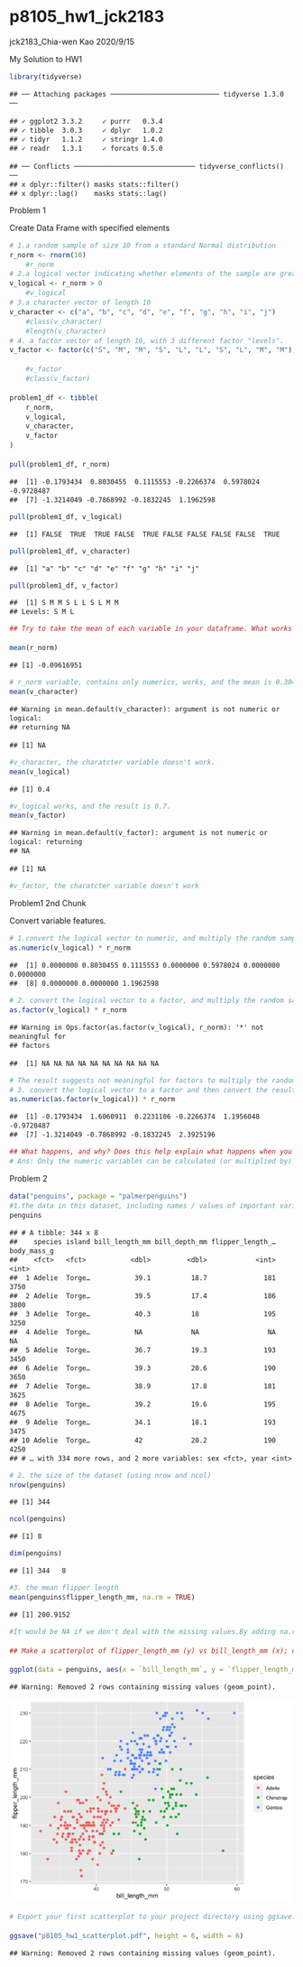 p8105\_hw1\_jck2183
================
jck2183\_Chia-wen Kao
2020/9/15

My Solution to HW1

``` r
library(tidyverse)
```

    ## ── Attaching packages ─────────────────────────── tidyverse 1.3.0 ──

    ## ✓ ggplot2 3.3.2     ✓ purrr   0.3.4
    ## ✓ tibble  3.0.3     ✓ dplyr   1.0.2
    ## ✓ tidyr   1.1.2     ✓ stringr 1.4.0
    ## ✓ readr   1.3.1     ✓ forcats 0.5.0

    ## ── Conflicts ────────────────────────────── tidyverse_conflicts() ──
    ## x dplyr::filter() masks stats::filter()
    ## x dplyr::lag()    masks stats::lag()

Problem 1

Create Data Frame with specified elements

``` r
# 1.a random sample of size 10 from a standard Normal distribution
r_norm <- rnorm(10)
    #r_norm
# 2.a logical vector indicating whether elements of the sample are greater than 0
v_logical <- r_norm > 0
    #v_logical
# 3.a character vector of length 10
v_character <- c("a", "b", "c", "d", "e", "f", "g", "h", "i", "j")
    #class(v_character)
    #length(v_character)
# 4. a factor vector of length 10, with 3 different factor "levels".
v_factor <- factor(c("S", "M", "M", "S", "L", "L", "S", "L", "M", "M"), levels = c("S", "M", "L"))

    #v_factor
    #class(v_factor)

problem1_df <- tibble(
    r_norm, 
    v_logical,
    v_character, 
    v_factor
)

pull(problem1_df, r_norm)
```

    ##  [1] -0.1793434  0.8030455  0.1115553 -0.2266374  0.5978024 -0.9728487
    ##  [7] -1.3214049 -0.7868992 -0.1832245  1.1962598

``` r
pull(problem1_df, v_logical)
```

    ##  [1] FALSE  TRUE  TRUE FALSE  TRUE FALSE FALSE FALSE FALSE  TRUE

``` r
pull(problem1_df, v_character)
```

    ##  [1] "a" "b" "c" "d" "e" "f" "g" "h" "i" "j"

``` r
pull(problem1_df, v_factor)
```

    ##  [1] S M M S L L S L M M
    ## Levels: S M L

``` r
## Try to take the mean of each variable in your dataframe. What works and what doesn’t?

mean(r_norm) 
```

    ## [1] -0.09616951

``` r
# r_norm variable, contains only numerics, works, and the mean is 0.3043041.
mean(v_character) 
```

    ## Warning in mean.default(v_character): argument is not numeric or logical:
    ## returning NA

    ## [1] NA

``` r
#v_character, the charatcter variable doesn't work.
mean(v_logical) 
```

    ## [1] 0.4

``` r
#v_logical works, and the result is 0.7.
mean(v_factor) 
```

    ## Warning in mean.default(v_factor): argument is not numeric or logical: returning
    ## NA

    ## [1] NA

``` r
#v_factor, the charatcter variable doesn't work
```

Problem1 2nd Chunk

Convert variable features.

``` r
# 1.convert the logical vector to numeric, and multiply the random sample by the result
as.numeric(v_logical) * r_norm
```

    ##  [1] 0.0000000 0.8030455 0.1115553 0.0000000 0.5978024 0.0000000 0.0000000
    ##  [8] 0.0000000 0.0000000 1.1962598

``` r
# 2. convert the logical vector to a factor, and multiply the random sample by the result
as.factor(v_logical) * r_norm
```

    ## Warning in Ops.factor(as.factor(v_logical), r_norm): '*' not meaningful for
    ## factors

    ##  [1] NA NA NA NA NA NA NA NA NA NA

``` r
# The result suggests not meaningful for factors to multiply the random sample
# 3. convert the logical vector to a factor and then convert the result to numeric, and multiply the random sample by the result.
as.numeric(as.factor(v_logical)) * r_norm
```

    ##  [1] -0.1793434  1.6060911  0.2231106 -0.2266374  1.1956048 -0.9728487
    ##  [7] -1.3214049 -0.7868992 -0.1832245  2.3925196

``` r
## What happens, and why? Does this help explain what happens when you try to take the mean?
# Ans: Only the numeric variables can be calculated (or multiplied by) with the random sample. This also help to explain what happens when we tried to take the mean. Since only numeric variables can be calculated, including taking mean. Character / Logical variables are not available for the calculation.
```

Problem 2

``` r
data("penguins", package = "palmerpenguins")
#1.the data in this dataset, including names / values of important variables
penguins
```

    ## # A tibble: 344 x 8
    ##    species island bill_length_mm bill_depth_mm flipper_length_… body_mass_g
    ##    <fct>   <fct>           <dbl>         <dbl>            <int>       <int>
    ##  1 Adelie  Torge…           39.1          18.7              181        3750
    ##  2 Adelie  Torge…           39.5          17.4              186        3800
    ##  3 Adelie  Torge…           40.3          18                195        3250
    ##  4 Adelie  Torge…           NA            NA                 NA          NA
    ##  5 Adelie  Torge…           36.7          19.3              193        3450
    ##  6 Adelie  Torge…           39.3          20.6              190        3650
    ##  7 Adelie  Torge…           38.9          17.8              181        3625
    ##  8 Adelie  Torge…           39.2          19.6              195        4675
    ##  9 Adelie  Torge…           34.1          18.1              193        3475
    ## 10 Adelie  Torge…           42            20.2              190        4250
    ## # … with 334 more rows, and 2 more variables: sex <fct>, year <int>

``` r
# 2. the size of the dataset (using nrow and ncol)
nrow(penguins)
```

    ## [1] 344

``` r
ncol(penguins)
```

    ## [1] 8

``` r
dim(penguins)
```

    ## [1] 344   8

``` r
#3. the mean flipper length
mean(penguins$flipper_length_mm, na.rm = TRUE) 
```

    ## [1] 200.9152

``` r
#It would be NA if we don't deal with the missing values.By adding na.rm = TRUE syntax, we can remove the missing values and get the mean of the mean flipper length = 200.9152 mm.

## Make a scatterplot of flipper_length_mm (y) vs bill_length_mm (x); color points using the species variable (adding color = ... inside of aes in your ggplot code should help).

ggplot(data = penguins, aes(x = `bill_length_mm`, y = `flipper_length_mm`)) + geom_point(aes(color = `species`))
```

    ## Warning: Removed 2 rows containing missing values (geom_point).

![](p8105_hw1_jck2183_files/figure-gfm/unnamed-chunk-4-1.png)<!-- -->

``` r
# Export your first scatterplot to your project directory using ggsave.

ggsave("p8105_hw1_scatterplot.pdf", height = 6, width = 6)
```

    ## Warning: Removed 2 rows containing missing values (geom_point).

